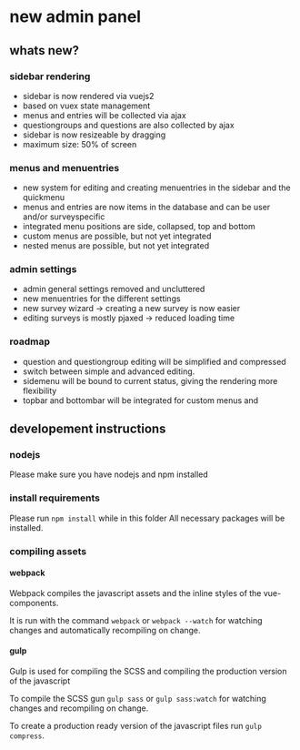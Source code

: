 # new admin panel

## whats new?

### sidebar rendering

* sidebar is now rendered via vuejs2
* based on vuex state management
* menus and entries will be collected via ajax
* questiongroups and questions are also collected by ajax
* sidebar is now resizeable by dragging
* maximum size: 50% of screen

### menus and menuentries

* new system for editing and creating menuentries in the sidebar and the quickmenu
* menus and entries are now items in the database and can be user and/or surveyspecific
* integrated menu positions are side, collapsed, top and bottom
* custom menus are possible, but not yet integrated
* nested menus are possible, but not yet integrated

### admin settings

* admin general settings removed and uncluttered
* new menuentries for the different settings
* new survey wizard -> creating a new survey is now easier
* editing surveys is mostly pjaxed -> reduced loading time

### roadmap

* question and questiongroup editing will be simplified and compressed
* switch between simple and advanced editing.
* sidemenu will be bound to current status, giving the rendering more flexibility
* topbar and bottombar will be integrated for custom menus and

## developement instructions

### nodejs

Please make sure you have nodejs and npm installed

### install requirements

Please run `npm install` while in this folder
All necessary packages will be installed.

### compiling assets

#### webpack

Webpack compiles the javascript assets and the inline styles of the vue-components.

It is run with the command `webpack` or `webpack --watch` for watching changes and automatically recompiling on change.

#### gulp

Gulp is used for compiling the SCSS and compiling the production version of the javascript

To compile the SCSS gun `gulp sass` or `gulp sass:watch` for watching changes and recompiling on change.

To create a production ready version of the javascript files run `gulp compress`.

